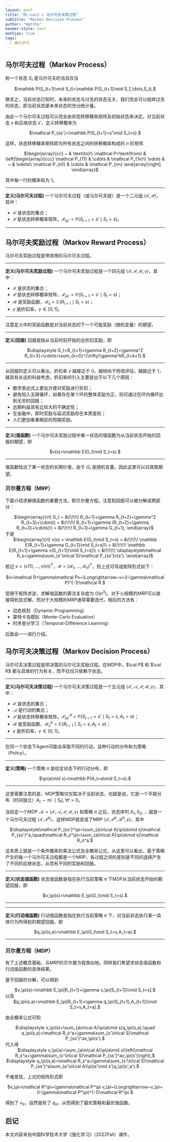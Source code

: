 ```yaml
---
layout: post
title: "RL-Lec2.1 马尔可夫决策过程"
subtitle: "Markov Decision Process"
author: "Watthu"
header-style: text
mathjax: true
tags:
  - 强化学习
---
```



## 马尔可夫过程（Markov Process）

称一个状态 $S_t$ 是马尔可夫的当且仅当
<center>
$\mathbb P(S_{t+1}\mid S_t)=\mathbb P(S_{t+1}\mid S_1,\dots,S_t),$
</center>

换言之，当前状态已知时，未来的状态与过去的状态无关，我们完全可以抛弃过去的状态，即当前状态是未来状态的充分统计量。

由此一个马尔可夫过程可以完全由状态转移概率矩阵及初始状态来决定。对当前状态 $s$ 和后继状态 $s'$，定义转移概率为
<center>
$\mathcal P_{ss'}=\mathbb P(S_{t+1}=s'\mid S_t=s).$
</center>

这样，状态转移概率矩阵即为所有状态之间的转移概率构成的 $n$ 阶矩阵
<center>
$\begin{array}{cc}
~ & \text{to}\\
\mathcal P=\text{from} & \left[\begin{array}{ccc}
\mathcal P_{11} & \cdots & \mathcal P_{1n}\\
\vdots & ~ & \vdots\\
\mathcal P_{n1} & \cdots & \mathcal P_{nn}
\end{array}\right].
\end{array}$
</center>

其中每一行的概率和为 $1$。

---
**定义(马尔可夫过程)** 一个马尔可夫过程（或马尔可夫链）是一个二元组 $\langle\mathcal S,\mathcal P\rangle$，其中：

- $\mathcal S$ 是状态的集合；
- $\mathcal P$ 是状态转移概率矩阵，$\mathcal P_{ss'}=\mathbb P(S_{t+1}=s'\mid S_t=s)$。

---

## 马尔可夫奖励过程（Markov Reward Process）

马尔可夫奖励过程是带效用的马尔可夫过程。

---
**定义(马尔可夫奖励过程)** 一个马尔可夫奖励过程是一个四元组 $\langle\mathcal S,\mathcal P,\mathcal R,\gamma\rangle$，其中：

- $\mathcal S$ 是状态的集合；
- $\mathcal P$ 是状态转移概率矩阵，$\mathcal P_{ss'}=\mathbb P(S_{t+1}=s'\mid S_t=s)$；
- $\mathcal R$ 是奖励函数，$\mathcal R_s=\mathbb E(R_{t+1}\mid S_t=s)$；
- $\gamma$ 是折扣率，$\gamma\in[0,1]$。

---

注意定义中的奖励函数是对当前状态的下一个可能奖励（随机变量）的期望。

---
**定义(回报)** 回报是指从当前时刻开始的总折扣奖励，即
<center>
$\displaystyle G_t=R_{t+1}+\gamma R_{t+2}+\gamma^2 R_{t+3}+\cdots=\sum_{k=0}^{\infty}\gamma^kR_{t+k+1}.$
</center>

---

从回报的定义可以看出，折扣率 $\gamma$ 越接近于 $0$，越倾向于短视评估，越接近于 $1$，越具有长远的利益考虑。折扣率的引入主要是出于以下几个原因：

- 数学表达式上更加方便对奖励进行折扣；
- 避免陷入无限循环，如果存在某个环的整体奖励为正，则可通过在环内循环达到无穷的回报；
- 远期利益具有比较大的不确定性；
- 在金融中，即时奖励与延迟奖励存在本质差别；
- 人们更加看重眼前的短期奖励。

---
**定义(值函数)** 一个马尔可夫奖励过程中某一状态的值函数为从当前状态开始的回报的期望，即
<center>
$v(s)=\mathbb E(G_t\mid S_t=s).$
</center>

---

值函数给出了某一状态的长期价值，由于 $G_t$ 是随机变量，因此这里可以对其取期望。

### 贝尔曼方程（MRP）

下面介绍求解值函数的重要方法，即贝尔曼方程。注意到回报可以被分解成两部分：
<center>
$\begin{array}{rl}
G_t = &\!\!\!\! R_{t+1}+\gamma R_{t+2}+\gamma^2 R_{t+3}+\cdots\\
= &\!\!\!\! R_{t+1}+\gamma (R_{t+2}+\gamma R_{t+3}+\cdots)\\
= &\!\!\!\! R_{t+1}+\gamma G_{t+1},
\end{array}$
</center>
于是

<center>
$\begin{array}{rl}
v(s) = \mathbb E(G_t\mid S_t=s) = &\!\!\!\! \mathbb E(R_{t+1}+\gamma G_{t+1}\mid S_t=s)\\
 = &\!\!\!\! \mathbb E[R_{t+1}+\gamma v(S_{t+1})\mid S_t=s]\\
 = &\!\!\!\! \displaystyle\mathcal R_s+\gamma\sum_{s'\in\cal S}\mathcal P_{ss'}v(s').
\end{array}$
</center>

若记 $v=(v(1),\dots,v(n))^{\textsf{T}}$，$\mathcal R=(\mathcal R_1,\dots,\mathcal R_n)^{\textsf{T}}$，则上式可写成矩阵形式如下：
<center>
$v=\mathcal R+\gamma\mathcal Pv~\Longrightarrow~v=(I-\gamma\mathcal P)^{-1}\mathcal R.$
</center>

受限于矩阵求逆，求解值函数的算法复杂度为 $O(n^3)$。对于小规模的MRP可以直接得到显式解，而对于大规模的MRP通常需要迭代，相应的方法有：

- 动态规划（Dynamic Programming）
- 蒙特卡洛模拟（Monte-Carlo Evaluation）
- 时序差分学习（Temporal-Difference Learning）

后面会一一进行介绍。

## 马尔可夫决策过程（Markov Decision Process）

马尔可夫决策过程是带决策的马尔可夫奖励过程。在MDP中，$\cal P$ 和 $\cal R$ 都与具体的行为有关，而不仅仅只依赖于状态。

---
**定义(马尔可夫决策过程)** 一个马尔可夫决策过程是一个五元组 $\langle\mathcal S,\mathcal A, \mathcal P,\mathcal R,\gamma\rangle$，其中：

- $\mathcal S$ 是状态的集合；
- $\mathcal A$ 是行动的集合；
- $\mathcal P$ 是状态转移概率矩阵，$\mathcal P_{ss'}^a=\mathbb P(S_{t+1}=s'\mid S_t=s,A_t=a)$；
- $\mathcal R$ 是奖励函数，$\mathcal R_s^a=\mathbb E(R_{t+1}\mid S_t=s,A_t=a)$；
- $\gamma$ 是折扣率，$\gamma\in[0,1]$。

---

在同一个状态下Agent可能会采取不同的行动，这种行动的分布称为策略（Policy）。

---
**定义(策略)** 一个策略 $\pi$ 是给定状态下的行动分布，即
<center>
$\pi(a\mid s)=\mathbb P(A_t=a\mid S_t=s).$
</center>

---

这里需要注意的是，MDP策略仅仅取决于当前状态，也就是说，它是一个平稳分布（时间独立）$A_t\sim\pi(\cdot\mid S_t), \forall t>0$。

当给定一个MDP $\mathcal M=\langle\mathcal S,\mathcal A, \mathcal P,\mathcal R,\gamma\rangle$ 和策略 $\pi$ 之后，状态序列 $S_1,S_2,\dots$ 就是一个马尔可夫过程 $\langle\mathcal S,\mathcal P^\pi\rangle$，这样MDP就变成了MRP $\langle\mathcal S, \mathcal P^\pi,\mathcal R^\pi,\gamma\rangle$，其中
<center>
$\displaystyle\mathcal P_{ss'}^\pi=\sum_{a\in\cal A}\pi(a\mid s)\mathcal P_{ss'}^a,\quad\mathcal R_s^\pi=\sum_{a\in\cal A}\pi(a\mid s)\mathcal R_s^a.$
</center>

这本质上就是一个条件概率的乘法公式及全概率公式。从这里可以看出，基于策略产生的每一个马尔可夫过程都是一个MRP，各过程之间的差别是不同的选择产生了不同的后继状态，从而有不同的奖励和回报。

---
**定义(状态值函数)** 状态值函数是指在执行当前策略 $\pi$ 下MDP从当前状态开始的期望回报，即
<center>
$v_\pi(s)=\mathbb E_\pi(G_t\mid S_t=s).$
</center>

---

---
**定义(行动值函数)** 行动值函数是指在执行当前策略 $\pi$ 下，对当前状态执行某一具体行为所得到的期望回报，即
<center>
$q_\pi(s,a)=\mathbb E_\pi(G_t\mid S_t=s,A_t=a).$
</center>

---

### 贝尔曼方程（MDP）

有了上述概念基础，与MRP的贝尔曼方程类似地，同样我们希望求状态值函数和行动值函数的具体结果。

基于回报的分解，可以得到
<center>
$v_\pi(s)=\mathbb E_\pi[R_{t+1}+\gamma v_\pi(S_{t+1})\mid S_t=s].$
</center>
以及
<center>
$q_\pi(s,a)=\mathbb E_\pi[R_{t+1}+\gamma q_\pi(S_{t+1},A_{t+1})\mid S_t=s,A_t=a].$
</center>

由全概率公式可知
<center>
$\displaystyle v_\pi(s)=\sum_{a\in\cal A}\pi(a\mid s)q_\pi(s,a),\quad q_\pi(s,a)=\mathcal R_s^a+\gamma\sum_{s'\in\cal S}\mathcal P_{ss'}^av_\pi(s').$
</center>
代入得
<center>
$\displaystyle v_\pi(s)=\sum_{a\in\cal A}\pi(a\mid s)\left(\mathcal R_s^a+\gamma\sum_{s'\in\cal S}\mathcal P_{ss'}^av_\pi(s')\right),$
</center>

<center>
$\displaystyle q_\pi(s,a)=\mathcal R_s^a+\gamma\sum_{s'\in\cal S}\mathcal P_{ss'}^a\sum_{a'\in\cal A}\pi(a'\mid s')q_\pi(s',a').$
</center>

不难发现，上式的矩阵形式即
<center>
$v_\pi=\mathcal R^\pi+\gamma\mathcal P^\pi v_\pi~\Longrightarrow~v_\pi=(I-\gamma\mathcal P^\pi)^{-1}\mathcal R^\pi.$
</center>

得到了 $v_\pi$，自然就有了 $q_\pi$，从而得到了最优策略和最优值函数。

## 后记

本文内容来自中国科学技术大学《强化学习》（2022Fall）课件。

